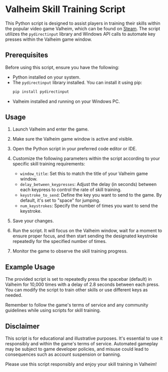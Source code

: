 # Valheim Skill Training Script

This Python script is designed to assist players in training their skills within the popular video game Valheim, which can be found on [Steam](https://store.steampowered.com/app/892970/Valheim/). The script utilizes the `pydirectinput` library and Windows API calls to automate key presses within the Valheim game window.

## Prerequisites

Before using this script, ensure you have the following:

- Python installed on your system.
- The `pydirectinput` library installed. You can install it using pip:
  ```bash
  pip install pydirectinput
  ```
- Valheim installed and running on your Windows PC.

## Usage

1. Launch Valheim and enter the game.
2. Make sure the Valheim game window is active and visible.
3. Open the Python script in your preferred code editor or IDE.
4. Customize the following parameters within the script according to your specific skill training requirements:

   - `window_title`: Set this to match the title of your Valheim game window.
   - `delay_between_keypresses`: Adjust the delay (in seconds) between each keypress to control the rate of skill training.
   - `keystroke_to_send`: Define the key you want to send to the game. By default, it's set to "space" for jumping.
   - `num_keystrokes`: Specify the number of times you want to send the keystroke.

5. Save your changes.

6. Run the script. It will focus on the Valheim window, wait for a moment to ensure proper focus, and then start sending the designated keystroke repeatedly for the specified number of times.

7. Monitor the game to observe the skill training progress.

## Example Usage

The provided script is set to repeatedly press the spacebar (default) in Valheim for 10,000 times with a delay of 2.8 seconds between each press. You can modify the script to train other skills or use different keys as needed.

Remember to follow the game's terms of service and any community guidelines while using scripts for skill training.

## Disclaimer

This script is for educational and illustrative purposes. It's essential to use it responsibly and within the game's terms of service. Automated gameplay may be subject to game developer policies, and misuse could lead to consequences such as account suspension or banning.

Please use this script responsibly and enjoy your skill training in Valheim!
